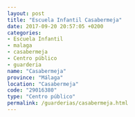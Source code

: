 ```yaml
---
layout: post
title: "Escuela Infantil Casabermeja"
date: 2017-09-20 20:57:05 +0200
categories:
- Escuela Infantil
- malaga
- casabermeja
- Centro público
- guarderia
name: "Casabermeja"
province: "Málaga"
location: "Casabermeja"
code: "29016380"
type: "Centro público"
permalink: /guarderias/casabermeja.html
---
```

